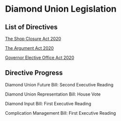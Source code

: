 # Diamond Union Legislation

## List of Directives

[The Shop Closure Act 2020](https://hackmd.io/Uqz4RzslQlu6xuhnA3RlSA?view)

[The Argument Act 2020](https://hackmd.io/z8oKsnu5Ta2AK7b9ehyFVA?view)

[Governor Elective Office Act 2020](https://hackmd.io/1pHucq-ySTCPOfZwf5Siig?view)

## Directive Progress

Diamond Union Future Bill: Second Executive Reading

Diamond Union Representation Bill: House Vote

Diamond Input Bill: First Executive Reading

Complication Management Bill: First Executive Reading

